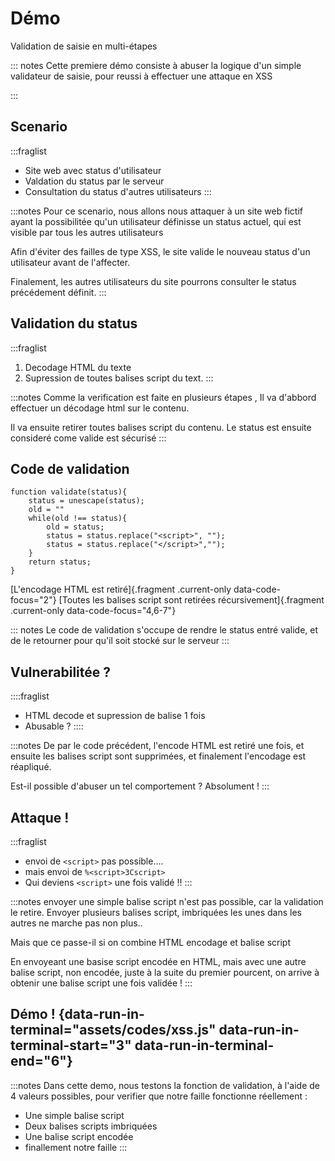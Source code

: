 # Démo
Validation de saisie en multi-étapes

::: notes
Cette premiere démo consiste à abuser la logique d'un simple validateur de saisie, pour reussi à effectuer une attaque en XSS

:::

## Scenario

:::fraglist
- Site web avec status d'utilisateur
- Valdation du status par le serveur
- Consultation du status d'autres utilisateurs
:::

:::notes
Pour ce scenario, nous allons nous attaquer à un site web fictif ayant la possibilitée qu'un utilisateur définisse un status actuel, qui est visible par tous les autres utilisateurs

Afin d'éviter des failles de type XSS, le site valide le nouveau status d'un utilisateur avant de l'affecter.

Finalement, les autres utilisateurs du site pourrons consulter le status précédement définit.
:::

## Validation du status

:::fraglist
1. Decodage HTML du texte
2. Supression de toutes balises script du text.
:::


:::notes
Comme la verification est faite en plusieurs étapes ,
Il va d'abbord effectuer un décodage html sur le contenu.

Il va ensuite retirer toutes balises script du contenu.
Le status est ensuite consideré come valide est sécurisé
:::

## Code de validation

```
function validate(status){
	status = unescape(status);
	old = ""
	while(old !== status){
		old = status;
		status = status.replace("<script>", "");
		status = status.replace("</script>","");
	}
	return status;
}
```
[L'encodage  HTML est retiré]{.fragment .current-only data-code-focus="2"} 
[Toutes les balises script sont retirées récursivement]{.fragment .current-only data-code-focus="4,6-7"} 

::: notes
Le code de validation s'occupe de rendre le status entré valide, et de le retourner pour qu'il soit stocké sur le serveur
:::

## Vulnerabilitée ?

::::fraglist
- HTML decode et supression de balise 1 fois
- Abusable ?
::::

:::notes
De par le code précédent, l'encode HTML est retiré une fois, et ensuite les balises script sont supprimées, et finalement l'encodage est réapliqué.

Est-il possible d'abuser un tel comportement ? Absolument !
:::

## Attaque !

:::fraglist
- envoi de `<script>` pas possible....
- mais envoi de `%<script>3Cscript>`
- Qui deviens `<script>` une fois validé !!
:::

:::notes
envoyer une simple balise script n'est pas possible, car la validation le retire. 
Envoyer plusieurs balises script, imbriquées les unes dans les autres ne marche pas non plus..

Mais que ce passe-il si on combine HTML encodage et balise script

En envoyeant une basise script encodée en HTML, mais avec une autre balise script, non encodée, juste à la suite du premier pourcent, on arrive à obtenir une balise script une fois validée !
:::

## Démo ! {data-run-in-terminal="assets/codes/xss.js" data-run-in-terminal-start="3" data-run-in-terminal-end="6"}

:::notes
Dans cette demo, nous testons la fonction de validation, à l'aide de 4 valeurs possibles, pour verifier que notre faille fonctionne réellement :
- Une simple balise script
- Deux balises scripts imbriquées
- Une balise script encodée
- finallement notre faille
:::
